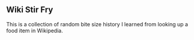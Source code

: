 ## Wiki Stir Fry

This is a collection of random bite size history I learned from looking up a food item in Wikipedia.
